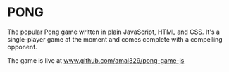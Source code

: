 # PONG 

The popular Pong game written in plain JavaScript, HTML and CSS. It's a single-player game at the moment and comes complete with a compelling opponent.

The game is live at www.github.com/amal329/pong-game-js
